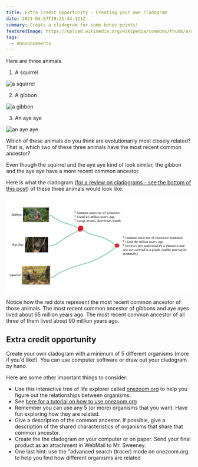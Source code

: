 ```yaml
---
title: Extra Credit Opportunity - Creating your own cladogram
date: 2021-04-07T19:21:44.121Z
summary: Create a cladogram for some bonus points!
featuredImage: https://upload.wikimedia.org/wikipedia/commons/thumb/a/a2/Wild_aye_aye.jpg/1024px-Wild_aye_aye.jpg
tags:
  - Announcements
---
```

Here are three animals.

1. A squirrel

![a squirrel](https://upload.wikimedia.org/wikipedia/commons/thumb/d/d7/Squirrel_in_Seurasaari_autumn.JPG/1280px-Squirrel_in_Seurasaari_autumn.JPG)

2. A gibbon

![a gibbon](https://upload.wikimedia.org/wikipedia/commons/thumb/0/03/Hylobates_lar_-_Kaeng_Krachan_WB.jpg/1920px-Hylobates_lar_-_Kaeng_Krachan_WB.jpg)

3. An aye aye

![an aye aye](https://upload.wikimedia.org/wikipedia/commons/thumb/a/a2/Wild_aye_aye.jpg/1280px-Wild_aye_aye.jpg)

Which of these animals do you think are evolutionarily most closely related? That is, which two of these three animals have the most recent common ancestor?

Even though the squirrel and the aye aye kind of look similar, the gibbon and the aye aye have a more recent common ancestor.

Here is what the cladogram ([for a review on cladograms - see the bottom of this post](/posts/modern-evolutionary-classification-unit-2-lesson-14/)) of these three animals would look like:

![](/static/img/cladogram-example.jpg)

Notice how the red dots represent the most recent common ancestor of those animals. The most recent common ancestor of gibbons and aye ayes lived about 65 million years ago. The most recent common ancestor of all three of them lived about 90 million years ago. 

## Extra credit opportunity

Create your own cladogram with a minimum of 5 different organisms (more if you'd like!). You can use computer software or draw out your cladogram by hand.

Here are some other important things to consider:

* Use this interactive tree of life explorer called [onezoom.org](https://www.onezoom.org/life.html/@=304358?img=best_any&anim=flight#x989,y424,w0.2386) to help you figure out the relationships between organisms.
* See [here for a tutorial on how to use onezoom.org](https://www.onezoom.org/)
* Remember you can use any 5 (or more) organisms that you want. Have fun exploring how  they are related.
* Give a description of the common ancestor. If possible, give a description of the shared characteristics of organisms that share that common ancestor.
* Create the the cladogram on your computer or on paper. Send your final product as an attachment in WebMail to Mr. Sweeney.
* One last hint: use the "advanced search (tracer) mode on onezoom.org to help you find how different organisms are related